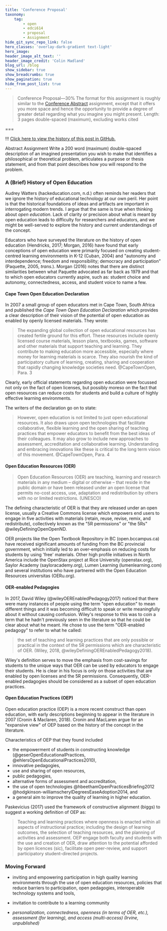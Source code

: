 ```yaml
---
title: 'Conference Proposal'
taxonomy:
    tag:
        - open
        - edci614
        - proposal
        - Assignment
hide_git_sync_repo_link: false
hero_classes: 'overlay-dark-gradient text-light'
hero_image:
header_image_alt_text: ''
header_image_credit: 'Colin Madland'
blog_url: /blog
show_sidebar: true
show_breadcrumbs: true
show_pagination: true
hide_from_post_list: true
---
```


> Conference Proposal—30%
The format for this assignment is roughly similar to the [Conference Abstract](http://grav.madland.ca/blog/conference-abstract-submitted) assignment, except that it offers you more space and hence the opportunity to provide a degree of greater detail regarding what you imagine you might present.
Length: 3 pages double-spaced (maximum), excluding works cited

===

!!! [Click here to view the history of this post in GitHub.](https://github.com/cmadland/phd/commits/master/EDCI614/Assignments/conference-proposal.md)

Abstract Assignment
Write a 200 word (maximum) double-spaced description of an imagined presentation you wish to make that identifies a philosophical or theoretical problem, articulates a purpose or thesis statement, and from that point describes how you will respond to the problem.

### A (Brief) History of Open Education

Audrey Watters (hackeducation.com, n.d.) often reminds her readers that we ignore the history of educational technology at our own peril. Her point is that the historical foundations of ideas and artifacts are important in interrogating modern trends. I argue that the same is true when thinking about *open education*. Lack of clarity or precision about what is meant by open education leads to difficulty for researchers and educators, and we might be well-served to explore the history and current understandings of the concept.

Educators who have surveyed the literature on the history of open education (Hendricks, 2017; Morgan, 2016) have found that early conceptions of open education were primarily focused on creating student-centred learning environments in K-12 (Cuban, 2004) and "autonomy and interdependence; freedom and responsibility; democracy and participation" (Paquette, 2005, *trans.*). Morgan (2016) notes that there are distinct similarities between what Paquette advocated as far back as 1979 and that to which open educators currently aspire, such as: student choice and autonomy, connectedness, access, and student voice to name a few.

#### Cape Town Open Education Declaration

In 2007 a small group of open educators met in Cape Town, South Africa and published the *Cape Town Open Education Declaration* which provides a clear description of their vision of the potential of open education as enabled by openly licensed materials. They wrote:

>The expanding global collection of open educational resources has created fertile ground for this effort. These resources include openly licensed course materials, lesson plans, textbooks, games, software and other materials that support teaching and learning. They contribute to making education more accessible, especially where money for learning materials is scarce. They also nourish the kind of participatory culture of learning, creating, sharing and cooperation that rapidly changing knowledge societies need. @CapeTownOpen, Para. 3

Clearly, early official statements regarding open education were focussed not only on the fact of open licenses, but possibly moreso on the fact that open resources can reduce costs for students and build a culture of highly effective learning environments.

The writers of the declaration go on to state:

>However, open education is not limited to just open educational resources. It also draws upon open technologies that facilitate collaborative, flexible learning and the open sharing of teaching practices that empower educators to benefit from the best ideas of their colleagues. It may also grow to include new approaches to assessment, accreditation and collaborative learning. Understanding and embracing innovations like these is critical to the long term vision of this movement. @CapeTownOpen, Para. 4

#### Open Education Resources (OER)

> Open Education Resources (OER) are teaching, learning and research materials in any medium – digital or otherwise – that reside in the public domain or have been released under an open license that permits no-cost access, use, adaptation and redistribution by others with no or limited restrictions. (UNESCO)

The defining characteristic of OER is that they are released under an open license, usually a Creative Commons license which empowers end users to engage in five activities with materials (retain, reuse, revise, remix, and redistribute), collectively known as the "5R permissions" or "the 5Rs" @wileyDefiningOpenOpenND.

OER projects like the Open Textbook Repository in BC (open.bccampus.ca) have received significant amounts of funding from the BC provincial government, which initially led to an over-emphasis on reducing costs for students by using 'free' materials. Other high profile initiatives in North America include the OpenStax project at Rice University (openstax.org), Saylor Academy (sayloracademy.org), Lumen Learning (lumenlearning.com) and several institutions who have partnered with the Open Education Resources universitas (OERu.org).

#### OER-enabled Pedagogies

 In 2017, David Wiley (@wileyOEREnabledPedagogy2017) noticed that there were many instances of people using the term "open education" to mean different things and it was becoming difficult to speak or write meaningfully about it without causing confusion. Wiley's response to this was to coin a term that he hadn't previously seen in the literature so that he could be clear about what he meant. He chose to use the term "OER-enabled pedagogy" to refer to what he called:

> the set of teaching and learning practices that are only possible or practical in the context of the 5R permissions which are characteristic of OER. (Wiley, 2018, @wileyDefiningOEREnabledPedagogy2018).

Wiley's definition serves to move the emphasis from cost-savings for students to the unique ways that OER can be used by educators to engage their students. He is clear in his focus is only on those activities that are enabled by open licenses and the 5R permissions. Consequently, OER-enabled pedagogies should be considered as a subset of open education practices.

#### Open Education Practices (OEP)

Open education practice (OEP) is a more recent construct than open education, with early descriptions beginning to appear in the literature in 2007 (Cronin & Maclaren, 2018). Cronin and MacLaren argue for an "expansive view" of OEP based on the history of the concept in the literature.

Characteristics of OEP that they found included
- the empowerment of students in constructing knowledge (@geserOpenEducationalPractices, @ehlersOpenEducationalPractices2010),
- innovative pedagogies,
- use and sharing of open resources,
- public pedagogies,
- alternative forms of assessment and accreditation,
- the use of open technologies @hbeethamOpenPracticesBriefing2012 @hodgkinson-williamscherylDegreesEaseAdoption2014, and
- a general aim to improve the quality of learning in higher education.

Paskevicius (2017) used the framework of constructive alignment (biggs) to suggest a working definition of OEP as:

> Teaching and learning practices where openness is enacted within all aspects of instructional practice; including the design of learning outcomes, the selection of teaching resources, and the planning of activities and assessment. OEP engage both faculty and students with the use and creation of OER, draw attention to the potential afforded by open licences (sic), facilitate open peer-review, and support participatory student-directed projects.

### Moving Forward

- inviting and empowering participation in high quality learning environments through the use of open education resources, policies that reduce barriers to participation, open pedagogies, interoperable technology systems and tools,


- invitation to contribute to a learning community
- *personalization, connectedness, openness (in terms of OER, etc.), assessment (for learning), and access (multi-access) (Irvine, unpublished)*
